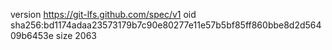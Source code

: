 version https://git-lfs.github.com/spec/v1
oid sha256:bd1174adaa23573179b7c90e80277e11e57b5bf85ff860bbe8d2d56409b6453e
size 2063
